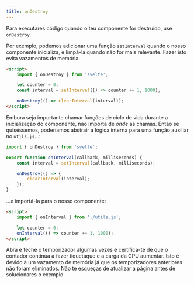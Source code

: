 ```yaml
---
title: onDestroy
---
```


Para executares código quando o teu componente for destruído, use `onDestroy`.

Por exemplo, podemos adicionar uma função `setInterval` quando o nosso componente inicializa, e limpá-la quando não for mais relevante. Fazer isto evita vazamentos de memória.

```html
<script>
	import { onDestroy } from 'svelte';

	let counter = 0;
	const interval = setInterval(() => counter += 1, 1000);

	onDestroy(() => clearInterval(interval));
</script>
```

Embora seja importante chamar funções de ciclo de vida durante a inicialização do componente, não importa de *onde* as chamas. Então se quiséssemos, poderíamos abstrair a lógica interna para uma função auxiliar no `utils.js`...:

```js
import { onDestroy } from 'svelte';

export function onInterval(callback, milliseconds) {
	const interval = setInterval(callback, milliseconds);

	onDestroy(() => {
		clearInterval(interval);
	});
}
```

...e importá-la para o nosso componente:

```html
<script>
	import { onInterval } from './utils.js';

	let counter = 0;
	onInterval(() => counter += 1, 1000);
</script>
```

Abra e feche o temporizador algumas vezes e certifica-te de que o contador continua a fazer tiquetaque e a carga da CPU aumentar. Isto é devido à um vazamento de memória já que os temporizadores anteriores não foram eliminados. Não te esqueças de atualizar a página antes de solucionares o exemplo.